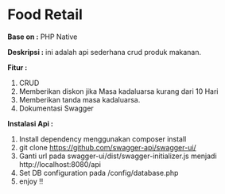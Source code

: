 # Food Retail

**Base on :**
PHP Native

**Deskripsi :**
ini adalah api sederhana crud produk makanan.

**Fitur :**

1. CRUD
2. Memberikan diskon jika Masa kadaluarsa kurang dari 10 Hari
3. Memberikan tanda masa kadaluarsa.
4. Dokumentasi Swagger

**Instalasi Api :**

1. Install dependency menggunakan composer install
2. git clone https://github.com/swagger-api/swagger-ui/
3. Ganti url pada swagger-ui/dist/swagger-initializer.js menjadi http://localhost:8080/api
4. Set DB configuration pada /config/database.php
5. enjoy !!
